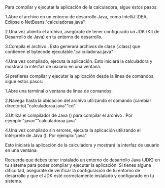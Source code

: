 Para compilar y ejecutar la aplicación de la calculadora, sigue estos pasos:

1.Abre el archivo en un entorno de desarrollo Java, como IntelliJ IDEA, Eclipse o NetBeans."calculadoraa.java"

2.Una vez abierto el archivo, asegúrate de tener configurado un JDK (Kit de Desarrollo de Java) en tu entorno de desarrollo.

3.Compila el archivo . Esto generará archivos de clase (.class) que contienen el bytecode ejecutable."calculadoraa.java"

4.Una vez compilado, ejecuta la aplicación. Esto iniciará la calculadora y mostrará la interfaz de usuario en una ventana.

Si prefieres compilar y ejecutar la aplicación desde la línea de comandos, sigue estos pasos:

1.Abre una terminal o ventana de línea de comandos.

2.Navega hasta la ubicación del archivo utilizando el comando (cambiar directorio)."calculadoraa.java""cd"

3.Utiliza el compilador de Java () para compilar el archivo . Por ejemplo:"javac""calculadoraa.java"

4.Una vez compilado sin errores, ejecuta la aplicación utilizando el intérprete de Java (). Por ejemplo:"java"

Esto iniciará la aplicación de la calculadora y mostrará la interfaz de usuario en una ventana.

Recuerda que debes tener instalado un entorno de desarrollo Java (JDK) en tu sistema para poder compilar y ejecutar la aplicación. Si tienes alguna dificultad, asegúrate de verificar la configuración de tu entorno de desarrollo y que el JDK esté correctamente instalado y configurado en tu sistema.
